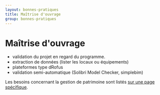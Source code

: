 ```yaml
---
layout: bonnes-pratiques
title: Maîtrise d'ouvrage
group: bonnes-pratiques
---
```


# Maîtrise d'ouvrage

* validation du projet en regard du programme.
* extraction de données (lister les locaux ou équipements)
* plateformes type dRofus
* validation semi-automatique (Solibri Model Checker, simplebim)

Les besoins concernant la gestion de patrimoine sont listés [sur une page spécifique](gestion-de-patrimoine.html).
